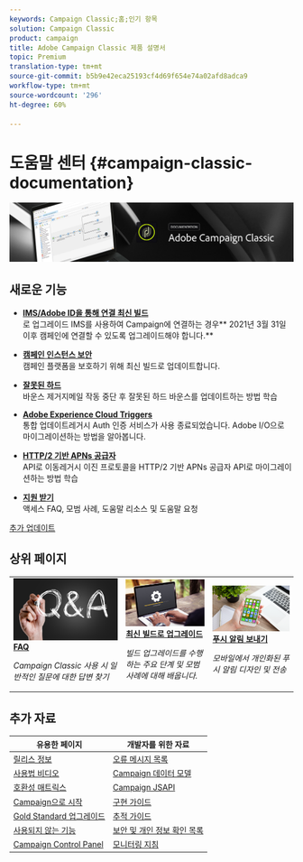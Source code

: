 ```yaml
---
keywords: Campaign Classic;홈;인기 항목
solution: Campaign Classic
product: campaign
title: Adobe Campaign Classic 제품 설명서
topic: Premium
translation-type: tm+mt
source-git-commit: b5b9e42eca25193cf4d69f654e74a02afd8adca9
workflow-type: tm+mt
source-wordcount: '296'
ht-degree: 60%

---
```



# 도움말 센터 {#campaign-classic-documentation}

![](platform/using/assets/do-not-localize/banner_acc_doc.jpg)

## 새로운 기능

* **[IMS/Adobe ID을 통해 연결 최신 빌드](integrations/using/about-adobe-id.md)**<br/>로 업그레이드 IMS를 사용하여 Campaign에 연결하는 경우** 2021년 3월 31일 이후 캠페인에 연결할 수 있도록 업그레이드해야 합니다.**

* **[캠페인 인스턴스 보안](https://helpx.adobe.com/kr/campaign/kb/gold-standard-upgrade.html)**<br/> 캠페인 플랫폼을 보호하기 위해 최신 빌드로 업데이트합니다.

* **[잘못된 하드 ](https://helpx.adobe.com/campaign/kb/update-bounce-qualification.html)**<br/> 바운스 제거지메일 작동 중단 후 잘못된 하드 바운스를 업데이트하는 방법 학습

* **[Adobe Experience Cloud Triggers ](integrations/using/configuring-adobe-io.md)**<br/> 통합 업데이트레거시 Auth 인증 서비스가 사용 종료되었습니다. Adobe I/O으로 마이그레이션하는 방법을 알아봅니다.

* **[HTTP/2 기반 APNs 공급자 ](https://helpx.adobe.com/kr/campaign/kb/migrate-to-apns-http2.html)**<br/> API로 이동레거시 이진 프로토콜을 HTTP/2 기반 APNs 공급자 API로 마이그레이션하는 방법 학습

* **[지원 받기](https://helpx.adobe.com/kr/campaign/kb/ac-support.html)**<br/>&#x200B;액세스 FAQ, 모범 사례, 도움말 리소스 및 도움말 요청

[추가 업데이트](/help/rn/using/documentation-updates.md)

## 상위 페이지

<table>
<tr>
  <td>
    <a href="platform/using/common-questions.md">
      <img alt="FAQ" src="platform/using/assets/FAQ.png"/>
    </a>
    <div>
      <a href="platform/using/common-questions.md">
    <strong>FAQ</strong>
    </a>
    </div>
    <p>
    <em>Campaign Classic 사용 시 일반적인 질문에 대한 답변 찾기</em>
    <p>
  </td>
   <td>
    <a href="production/using/build-upgrade.md">
      <img alt="빌드 업그레이드" src="platform/using/assets/upgrade.png" />
    </a>
    <div>
      <a href="production/using/build-upgrade.md">
    <strong>최신 빌드로 업그레이드</strong>
    </a>
    </div>
    <p>
    <em>빌드 업그레이드를 수행하는 주요 단계 및 모범 사례에 대해 배웁니다.</em>
    <p>
  </td>
  <td>
    <a href="delivery/using/creating-notifications.md">
       <img alt="푸시 알림" src="platform/using/assets/push.png" />
    </a>
    <div>
       <a href="delivery/using/creating-notifications.md">
    <strong>푸시 알림 보내기</strong>
    </a>
    </div>
    <p>
    <em>모바일에서 개인화된 푸시 알림 디자인 및 전송</em>
    <p>
  </td>
</tr>
</table>

## 추가 자료

| 유용한 페이지 | 개발자를 위한 자료 |
|---|---|
| [릴리스 정보](/help/rn/using/latest-release.md) | [오류 메시지 목록](https://docs.adobe.com/content/help/en/campaign-classic/technicalresources/error_messages/error_codes.html) |
| [사용법 비디오](https://experienceleague.adobe.com/docs/campaign-classic-learn/tutorials/overview.html?lang=ko) | [Campaign 데이터 모델](configuration/using/about-data-model.md) |
| [호환성 매트릭스](rn/using/compatibility-matrix.md) | [Campaign JSAPI](https://docs.adobe.com/content/help/en/campaign-classic/technicalresources/api/p-1.html) |
| [Campaign으로 시작](platform/using/about-adobe-campaign-classic.md) | [구현 가이드](https://helpx.adobe.com/kr/campaign/kb/acc-implementation.html) |
| [Gold Standard 업그레이드](https://helpx.adobe.com/kr/campaign/kb/gold-standard.html) | [추적 가이드](https://helpx.adobe.com/kr/campaign/kb/acc-tracking.html) |
| [사용되지 않는 기능](rn/using/deprecated-features.md) | [보안 및 개인 정보 확인 목록](https://helpx.adobe.com/kr/campaign/kb/acc-security.html) |
| [Campaign Control Panel](https://experienceleague.adobe.com/docs/control-panel/using/control-panel-home.html) | [모니터링 지침](production/using/monitoring-guidelines.md) |
